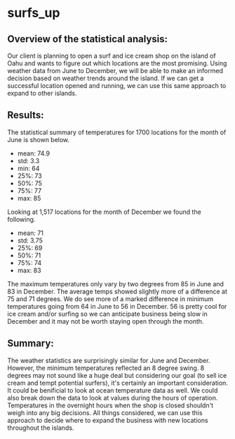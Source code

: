 # surfs_up

## Overview of the statistical analysis:
Our client is planning to open a surf and ice cream shop on the island of Oahu and wants to figure out which locations are the most promising. Using weather data from June to December, we will be able to make an informed decision based on weather trends around the island. If we can get a successful location opened and running, we can use this same approach to expand to other islands.

## Results:
The statistical summary of temperatures for 1700 locations for the month of June is shown below.
- mean: 74.9
- std:  3.3
- min:  64
- 25%:  73
- 50%:  75
- 75%:  77
- max:  85

Looking at 1,517 locations for the month of December we found the following.
- mean: 71
- std:  3.75
- 25%:  69
- 50%:  71
- 75%:  74
- max:  83

The maximum temperatures only vary by two degrees from 85 in June and 83 in December. The average temps showed slightly more of a difference at 75 and 71 degrees. We do see more of a marked difference in minimum temperatures going from 64 in June to 56 in December. 56 is pretty cool for ice cream and/or surfing so we can anticipate business being slow in December and it may not be worth staying open through the month.

## Summary:

The weather statistics are surprisingly similar for June and December. However, the minimum temperatures reflected an 8 degree swing. 8 degrees may not sound like a huge deal but considering our goal (to sell ice cream and tempt potential surfers), it's certainly an important consideration. It could be benificial to look at ocean temperature data as well. We could also break down the data to look at values during the hours of operation. Temperatures in the overnight hours when the shop is closed shouldn't weigh into any big decisions. All things considered, we can use this approach to decide where to expand the business with new locations throughout the islands.

